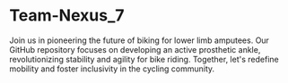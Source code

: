 # Team-Nexus_7
Join us in pioneering the future of biking for lower limb amputees. Our GitHub repository focuses on developing an active prosthetic ankle, revolutionizing stability and agility for bike riding. Together, let's redefine mobility and foster inclusivity in the cycling community.
